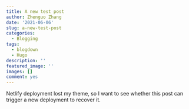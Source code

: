 ```yaml
---
title: A new test post
author: Zhenguo Zhang
date: '2021-06-06'
slug: a-new-test-post
categories:
  - Blogging
tags:
  - blogdown
  - Hugo
description: ''
featured_image: ''
images: []
comment: yes
---
```


Netlify deployment lost my theme, so I want to see whether this
post can trigger a new deployment to recover it.

